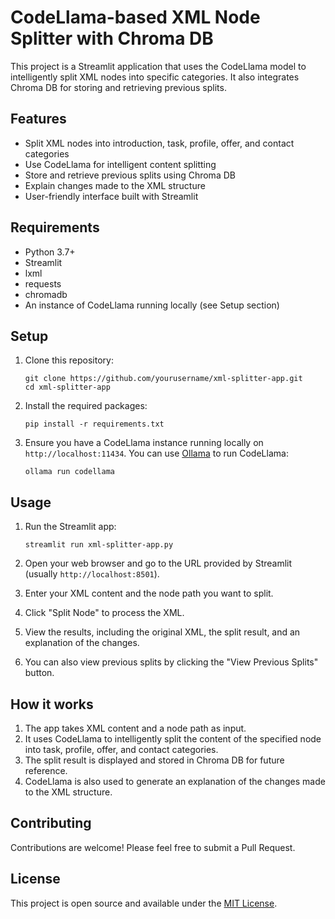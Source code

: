 # CodeLlama-based XML Node Splitter with Chroma DB

This project is a Streamlit application that uses the CodeLlama model to intelligently split XML nodes into specific categories. It also integrates Chroma DB for storing and retrieving previous splits.

## Features

- Split XML nodes into introduction, task, profile, offer, and contact categories
- Use CodeLlama for intelligent content splitting
- Store and retrieve previous splits using Chroma DB
- Explain changes made to the XML structure
- User-friendly interface built with Streamlit

## Requirements

- Python 3.7+
- Streamlit
- lxml
- requests
- chromadb
- An instance of CodeLlama running locally (see Setup section)

## Setup

1. Clone this repository:
   ```
   git clone https://github.com/yourusername/xml-splitter-app.git
   cd xml-splitter-app
   ```

2. Install the required packages:
   ```
   pip install -r requirements.txt
   ```

3. Ensure you have a CodeLlama instance running locally on `http://localhost:11434`. You can use [Ollama](https://ollama.ai/) to run CodeLlama:
   ```
   ollama run codellama
   ```

## Usage

1. Run the Streamlit app:
   ```
   streamlit run xml-splitter-app.py
   ```

2. Open your web browser and go to the URL provided by Streamlit (usually `http://localhost:8501`).

3. Enter your XML content and the node path you want to split.

4. Click "Split Node" to process the XML.

5. View the results, including the original XML, the split result, and an explanation of the changes.

6. You can also view previous splits by clicking the "View Previous Splits" button.

## How it works

1. The app takes XML content and a node path as input.
2. It uses CodeLlama to intelligently split the content of the specified node into task, profile, offer, and contact categories.
3. The split result is displayed and stored in Chroma DB for future reference.
4. CodeLlama is also used to generate an explanation of the changes made to the XML structure.

## Contributing

Contributions are welcome! Please feel free to submit a Pull Request.

## License

This project is open source and available under the [MIT License](LICENSE).
